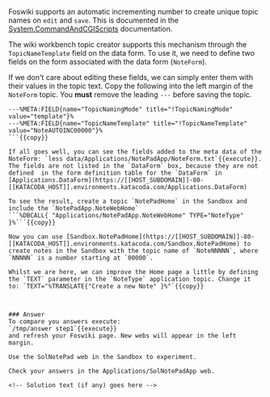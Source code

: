 <!-- Scenario text goes here -->
Foswiki supports an automatic incrementing number to create unique topic names on `edit` and `save`. This is documented in the [System.CommandAndCGIScripts](https://[[HOST_SUBDOMAIN]]-80-[[KATACODA_HOST]].environments.katacoda.com/System.CommandAndCGIScripts) documentation.

The wiki workbench topic creator supports this mechanism through the `TopicNameTemplate` field on the data form. To use it, we need to define two fields on the form associated with the data form {`NoteForm`). 

If we don't care about editing these fields, we can simply enter them with their values in the topic text. Copy the following into the left margin of the `NoteForm` topic. You **must** remove the leading `---` before saving the topic.
```
---%META:FIELD{name="TopicNamingMode" title="!TopicNamingMode" value="template"}%
---%META:FIELD{name="TopicNameTemplate" title="!TopicNameTemplate" value="NoteAUTOINC00000"}%
```{{copy}}

If all goes well, you can see the fields added to the meta data of the NoteForm: `less data/Applications/NotePadApp/NoteForm.txt`{{execute}}. The fields are not listed in the `DataForm` box, because they are not defined  in the form definition table for the `DataForm` in [Applications.DataForm](https://[[HOST_SUBDOMAIN]]-80-[[KATACODA_HOST]].environments.katacoda.com/Applications.DataForm)

To see the result, create a topic `NotePadHome` in the Sandbox and include the `NotePadApp.NoteWebHome`
```%DBCALL{ "Applications/NotePadApp.NoteWebHome" TYPE="NoteType" }%```{{copy}}

Now you can use [Sandbox.NotePadHome](https://[[HOST_SUBDOMAIN]]-80-[[KATACODA_HOST]].environments.katacoda.com/Sandbox.NotePadHome) to create notes in the Sandbox with the topic name of `NoteNNNNN`, where `NNNNN` is a number starting at `00000`.

Whilst we are here, we can improve the Home page a little by defining the `TEXT` parameter in the `NoteType` application topic. Change it to: `TEXT="%TRANSLATE{"Create a new Note" }%"`{{copy}}



### Answer
To compare you answers execute:
`/tmp/answer step1`{{execute}}
and refresh your Foswiki page. New webs will appear in the left margin.

Use the SolNotePad web in the Sandbox to experiment.

Check your answers in the Applications/SolNotePadApp web.

<!-- Solution text (if any) goes here -->

